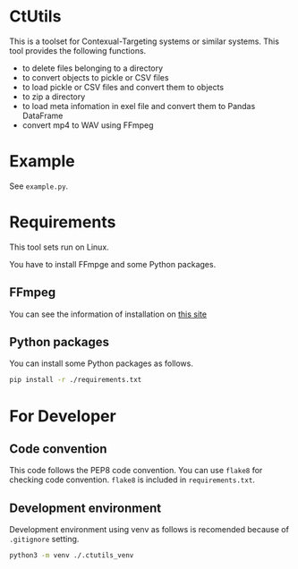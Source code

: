 # CtUtils

This is a toolset for Contexual-Targeting systems or similar systems.
This tool provides the following functions.

- to delete files belonging to a directory
- to convert objects to pickle or CSV files
- to load pickle or CSV files and convert them to objects
- to zip a directory
- to load meta infomation in exel file and convert them to Pandas DataFrame
- convert mp4 to WAV using FFmpeg

# Example

See `example.py`.

# Requirements

This tool sets run on Linux.

You have to install FFmpge and some Python packages.

## FFmpeg

You can see the information of installation on [this site](https://github.com/FFmpeg/FFmpeg/blob/master/INSTALL.md) 

## Python packages

You can install some Python packages as follows.

```sh
pip install -r ./requirements.txt
```

# For Developer

## Code convention

This code follows the PEP8 code convention.
You can use `flake8` for checking code convention. `flake8` is included in `requirements.txt`.

## Development environment

Development environment using venv as follows is recomended because of `.gitignore` setting.

```sh
python3 -m venv ./.ctutils_venv
```

